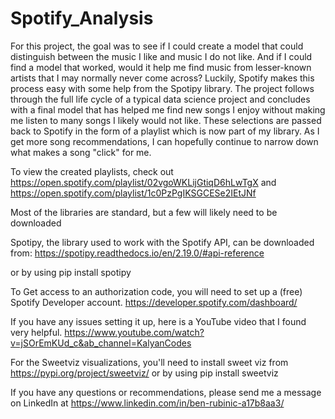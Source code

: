 # Spotify_Analysis
For this project, the goal was to see if I could create a model that could distinguish between the music I like and music I do not like. And if I could find a model that worked, would it help me find music from lesser-known artists that I may normally never come across? Luckily, Spotify makes this process easy with some help from the Spotipy library. The project follows through the full life cycle of a typical data science project and concludes with a final model that has helped me find new songs I enjoy without making me listen to many songs I likely would not like. These selections are passed back to Spotify in the form of a playlist which is now part of my library. As I get more song recommendations, I can hopefully continue to narrow down what makes a song "click" for me.

To view the created playlists, check out https://open.spotify.com/playlist/02vgoWKLijGtiqD6hLwTgX and https://open.spotify.com/playlist/1c0PzPgIKSGCESe2IEtJNf


Most of the libraries are standard, but a few will likely need to be downloaded

Spotipy, the library used to work with the Spotify API, can be downloaded from: 
https://spotipy.readthedocs.io/en/2.19.0/#api-reference

or by using 
pip install spotipy


To Get access to an authorization code, you will need to set up a (free) Spotify Developer account. 
https://developer.spotify.com/dashboard/

If you have any issues setting it up, here is a YouTube video that I found very helpful.
https://www.youtube.com/watch?v=jSOrEmKUd_c&ab_channel=KalyanCodes


For the Sweetviz visualizations, you'll need to install sweet viz from https://pypi.org/project/sweetviz/
or by using pip install sweetviz


If you have any questions or recommendations, please send me a message on LinkedIn at 
https://www.linkedin.com/in/ben-rubinic-a17b8aa3/
